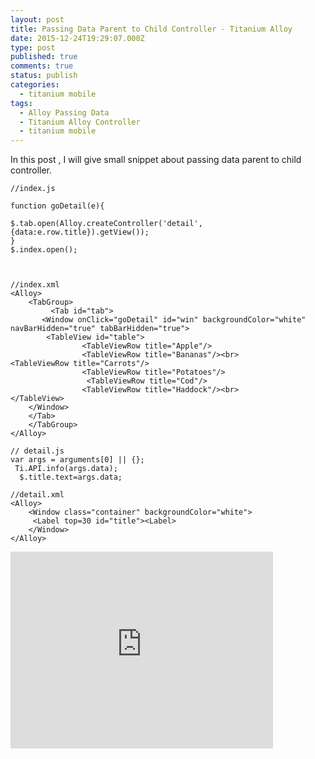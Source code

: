 ```yaml
---
layout: post
title: Passing Data Parent to Child Controller - Titanium Alloy
date: 2015-12-24T19:29:07.000Z
type: post
published: true
comments: true
status: publish
categories:
  - titanium mobile
tags:
  - Alloy Passing Data
  - Titanium Alloy Controller
  - titanium mobile
---
```


In this post , I will give small snippet about passing data parent to child controller.

```
//index.js

function goDetail(e){

$.tab.open(Alloy.createController('detail',{data:e.row.title}).getView());
}
$.index.open();



```

```
//index.xml
<Alloy>
    <TabGroup>
         <Tab id="tab">
       <Window onClick="goDetail" id="win" backgroundColor="white" navBarHidden="true" tabBarHidden="true">
        <TableView id="table">
                <TableViewRow title="Apple"/>
                <TableViewRow title="Bananas"/><br>
<TableViewRow title="Carrots"/>
                <TableViewRow title="Potatoes"/>
                 <TableViewRow title="Cod"/>
                <TableViewRow title="Haddock"/><br>
</TableView>
    </Window>
    </Tab>
    </TabGroup>
</Alloy>
```



```
// detail.js
var args = arguments[0] || {};
 Ti.API.info(args.data);
  $.title.text=args.data;

//detail.xml
<Alloy>
    <Window class="container" backgroundColor="white">
     <Label top=30 id="title"><Label>
    </Window>
</Alloy>
```



<iframe width="420" height="315" src="https://www.youtube.com/embed/qQUshuYvP1w" frameborder="0" allowfullscreen="allowfullscreen">
</iframe>
